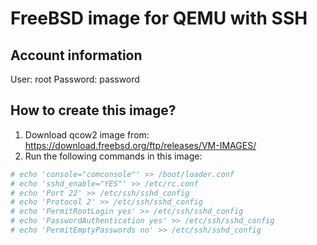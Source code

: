 FreeBSD image for QEMU with SSH
===============================

Account information
-------------------

User: root
Password: password

How to create this image?
--------------------------

1. Download qcow2 image from: https://download.freebsd.org/ftp/releases/VM-IMAGES/
2. Run the following commands in this image:
```sh
# echo 'console="comconsole"' >> /boot/loader.conf
# echo 'sshd_enable="YES"' >> /etc/rc.conf
# echo 'Port 22' >> /etc/ssh/sshd_config
# echo 'Protocol 2' >> /etc/ssh/sshd_config
# echo 'PermitRootLogin yes' >> /etc/ssh/sshd_config
# echo 'PasswordAuthentication yes' >> /etc/ssh/sshd_config
# echo 'PermitEmptyPasswords no' >> /etc/ssh/sshd_config
```
